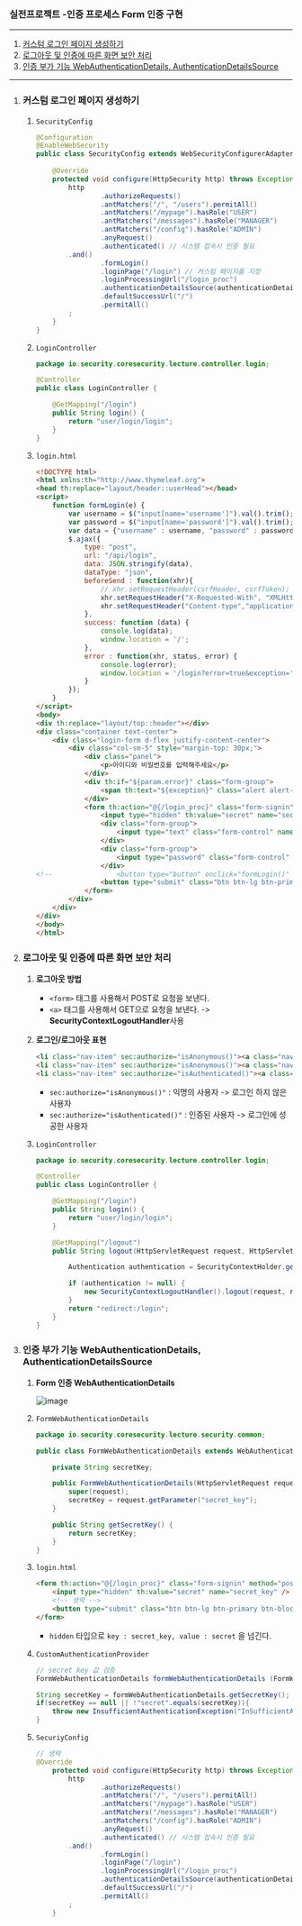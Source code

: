 ### 실전프로젝트 -인증 프로세스 Form 인증 구현

---

1. [커스텀 로그인 페이지 생성하기](#커스텀-로그인-페이지-생성하기)
2. [로그아웃 및 인증에 따른 화면 보안 처리](#로그아웃-및-인증에-따른-화면-보안-처리)
3. [인증 부가 기능 WebAuthenticationDetails, AuthenticationDetailsSource](#인증-부가-기능-WebAuthenticationDetails,-AuthenticationDetailsSource)

---

1. ### 커스텀 로그인 페이지 생성하기

	1. `SecurityConfig`

		```java
		@Configuration
		@EnableWebSecurity
		public class SecurityConfig extends WebSecurityConfigurerAdapter {
		  
		    @Override
		    protected void configure(HttpSecurity http) throws Exception {
		        http
		                .authorizeRequests()
		                .antMatchers("/", "/users").permitAll()
		                .antMatchers("/mypage").hasRole("USER")
		                .antMatchers("/messages").hasRole("MANAGER")
		                .antMatchers("/config").hasRole("ADMIN")
		                .anyRequest()
		                .authenticated() // 시스템 접속시 인증 필요
		        .and()
		                .formLogin()
		                .loginPage("/login") // 커스텀 페이지를 지정
		                .loginProcessingUrl("/login_proc")
		                .authenticationDetailsSource(authenticationDetailsSource)
		                .defaultSuccessUrl("/")
		                .permitAll()
		        ;
		    }
		}
		
		```

	2. `LoginController`

		```java
		package io.security.coresecurity.lecture.controller.login;
		
		@Controller
		public class LoginController {
		
		    @GetMapping("/login")
		    public String login() {
		        return "user/login/login";
		    }
		}
		```

	3. `login.html`

		```html
		<!DOCTYPE html>
		<html xmlns:th="http://www.thymeleaf.org">
		<head th:replace="layout/header::userHead"></head>
		<script>
		    function formLogin(e) {
		        var username = $("input[name='username']").val().trim();
		        var password = $("input[name='password']").val().trim();
		        var data = {"username" : username, "password" : password};
		        $.ajax({
		            type: "post",
		            url: "/api/login",
		            data: JSON.stringify(data),
		            dataType: "json",
		            beforeSend : function(xhr){
		                // xhr.setRequestHeader(csrfHeader, csrfToken);
		                xhr.setRequestHeader("X-Requested-With", "XMLHttpRequest");
		                xhr.setRequestHeader("Content-type","application/json");
		            },
		            success: function (data) {
		                console.log(data);
		                window.location = '/';
		            },
		            error : function(xhr, status, error) {
		                console.log(error);
		                window.location = '/login?error=true&exception=' + xhr.responseText;
		            }
		        });
		    }
		</script>
		<body>
		<div th:replace="layout/top::header"></div>
		<div class="container text-center">
		    <div class="login-form d-flex justify-content-center">
		        <div class="col-sm-5" style="margin-top: 30px;">
		            <div class="panel">
		                <p>아이디와 비밀번호를 입력해주세요</p>
		            </div>
		            <div th:if="${param.error}" class="form-group">
		                <span th:text="${exception}" class="alert alert-danger">잘못된 아이디나 암호입니다</span>
		            </div>
		            <form th:action="@{/login_proc}" class="form-signin" method="post">
		                <input type="hidden" th:value="secret" name="secret_key" />
		                <div class="form-group">
		                    <input type="text" class="form-control" name="username" placeholder="아이디" required="required" autofocus="autofocus">
		                </div>
		                <div class="form-group">
		                    <input type="password" class="form-control" name="password" placeholder="비밀번호" required="required">
		                </div>
		<!--                <button type="button" onclick="formLogin()" id="formbtn" class="btn btn-lg btn-primary btn-block">Ajax 로그인</button>-->
		                <button type="submit" class="btn btn-lg btn-primary btn-block">로그인</button>
		            </form>
		        </div>
		    </div>
		</div>
		</body>
		</html>
		```

		

2. ### 로그아웃 및 인증에 따른 화면 보안 처리

	1. **로그아웃 방법**

		* `<form>` 태그를 사용해서 POST로 요청을 보낸다.
		* `<a>` 태그를 사용해서 GET으로 요청을 보낸다. -> **SecurityContextLogoutHandler**사용

	2. **로그인/로그아웃 표현**

		```html
		<li class="nav-item" sec:authorize="isAnonymous()"><a class="nav-link text-light"th:href="@{/login}">로그인</a></li>
		<li class="nav-item" sec:authorize="isAnonymous()"><a class="nav-link text-light" h:href="@{/users}">회원가입</a></li>
		<li class="nav-item" sec:authorize="isAuthenticated()"><a class="nav-link text-th:href="@{/logout}">로그아웃</a></li>
		```

		* `sec:authorize="isAnonymous()"` : 익명의 사용자 -> 로그인 하지 않은 사용자
		* `sec:authorize="isAuthenticated()"` : 인증된 사용자 -> 로그인에 성공한 사용자

	3. `LoginController`

		```java
		package io.security.coresecurity.lecture.controller.login;
		
		@Controller
		public class LoginController {
		
		    @GetMapping("/login")
		    public String login() {
		        return "user/login/login";
		    }
		
		    @GetMapping("/logout")
		    public String logout(HttpServletRequest request, HttpServletResponse response) {
		
		        Authentication authentication = SecurityContextHolder.getContext().getAuthentication();
		
		        if (authentication != null) {
		            new SecurityContextLogoutHandler().logout(request, response, authentication);
		        }
		        return "redirect:/login";
		    }
		}
		```

3. ### 인증 부가 기능 WebAuthenticationDetails, AuthenticationDetailsSource

	1. **Form 인증 WebAuthenticationDetails**

		![image](https://user-images.githubusercontent.com/52272332/112121851-0add5500-8c03-11eb-9983-b34d912e8c85.png)

	2. `FormWebAuthenticationDetails`

		```java
		package io.security.coresecurity.lecture.security.common;
		
		public class FormWebAuthenticationDetails extends WebAuthenticationDetails {
		
		    private String secretKey;
		
		    public FormWebAuthenticationDetails(HttpServletRequest request) {
		        super(request);
		        secretKey = request.getParameter("secret_key");
		    }
		
		    public String getSecretKey() {
		        return secretKey;
		    }
		}
		```

	3. `login.html`

		```html
		<form th:action="@{/login_proc}" class="form-signin" method="post">
		    <input type="hidden" th:value="secret" name="secret_key" />
		    <!-- 생략 -->
		    <button type="submit" class="btn btn-lg btn-primary btn-block">로그인</button>
		</form>
		```

		* `hidden` 타입으로 `key : secret_key, value : secret` 을 넘긴다.

	4. `CustomAuthenticationProvider`

		```java
		// secret key 값 검증
		FormWebAuthenticationDetails formWebAuthenticationDetails (FormWebAuthenticationDetails)authentication.getDetails();
		
		String secretKey = formWebAuthenticationDetails.getSecretKey();
		if(secretKey == null || !"secret".equals(secretKey)){
		    throw new InsufficientAuthenticationException("InSufficientAuthenticationException");
		}
		```

	5. `SecuriyConfig`

		```java
		// 생략
		@Override
		    protected void configure(HttpSecurity http) throws Exception {
		        http
		                .authorizeRequests()
		                .antMatchers("/", "/users").permitAll()
		                .antMatchers("/mypage").hasRole("USER")
		                .antMatchers("/messages").hasRole("MANAGER")
		                .antMatchers("/config").hasRole("ADMIN")
		                .anyRequest()
		                .authenticated() // 시스템 접속시 인증 필요
		        .and()
		                .formLogin()
		                .loginPage("/login")
		                .loginProcessingUrl("/login_proc")
		                .authenticationDetailsSource(authenticationDetailsSource) // 추가
		                .defaultSuccessUrl("/")
		                .permitAll()
		        ;
		    }
		```

		

